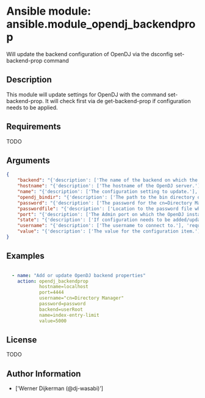 # Ansible module: ansible.module_opendj_backendprop


Will update the backend configuration of OpenDJ via the dsconfig set-backend-prop command

## Description

This module will update settings for OpenDJ with the command set-backend-prop.
It will check first via de get-backend-prop if configuration needs to be applied.

## Requirements

TODO

## Arguments

``` json
{
    "backend": "{'description': ['The name of the backend on which the property needs to be updated.'], 'required': True}",
    "hostname": "{'description': ['The hostname of the OpenDJ server.'], 'required': True}",
    "name": "{'description': ['The configuration setting to update.'], 'required': True}",
    "opendj_bindir": "{'description': ['The path to the bin directory of OpenDJ.'], 'required': False, 'default': '/opt/opendj/bin'}",
    "password": "{'description': ['The password for the cn=Directory Manager user.', 'Either password or passwordfile is needed.'], 'required': False}",
    "passwordfile": "{'description': ['Location to the password file which holds the password for the cn=Directory Manager user.', 'Either password or passwordfile is needed.'], 'required': False}",
    "port": "{'description': ['The Admin port on which the OpenDJ instance is available.'], 'required': True}",
    "state": "{'description': ['If configuration needs to be added/updated'], 'required': False, 'default': 'present'}",
    "username": "{'description': ['The username to connect to.'], 'required': False, 'default': 'cn=Directory Manager'}",
    "value": "{'description': ['The value for the configuration item.'], 'required': True}",
}
```

## Examples


``` yaml

  - name: "Add or update OpenDJ backend properties"
    action: opendj_backendprop
            hostname=localhost
            port=4444
            username="cn=Directory Manager"
            password=password
            backend=userRoot
            name=index-entry-limit
            value=5000

```

## License

TODO

## Author Information
  - ['Werner Dijkerman (@dj-wasabi)']
